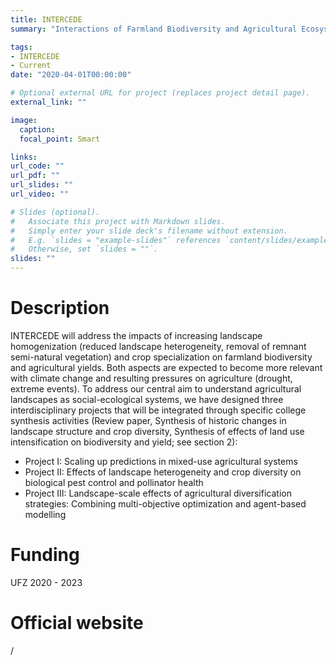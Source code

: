 ```yaml
---
title: INTERCEDE
summary: "Interactions of Farmland Biodiversity and Agricultural Ecosystem Services under Climate Change"

tags:
- INTERCEDE
- Current
date: "2020-04-01T00:00:00"

# Optional external URL for project (replaces project detail page).
external_link: ""

image:
  caption: 
  focal_point: Smart

links:
url_code: ""
url_pdf: ""
url_slides: ""
url_video: ""

# Slides (optional).
#   Associate this project with Markdown slides.
#   Simply enter your slide deck's filename without extension.
#   E.g. `slides = "example-slides"` references `content/slides/example-slides.md`.
#   Otherwise, set `slides = ""`.
slides: ""
---
```


# Description
INTERCEDE will address the impacts of increasing landscape homogenization (reduced landscape heterogeneity, removal of remnant semi-natural vegetation) and crop specialization on farmland biodiversity and agricultural yields. Both aspects are expected to become more relevant with climate change and resulting pressures on agriculture (drought, extreme events). To address our central aim to understand agricultural landscapes as social-ecological systems, we have designed three interdisciplinary projects that will be integrated through specific college synthesis activities (Review paper, Synthesis of historic changes in landscape structure and crop diversity, Synthesis of effects of land use intensification on biodiversity and yield; see section 2):

* Project I: Scaling up predictions in mixed-use agricultural systems
* Project II: Effects of landscape heterogeneity and crop diversity on biological pest control and pollinator health
* Project III: Landscape-scale effects of agricultural diversification strategies: Combining multi-objective optimization and agent-based modelling

# Funding
UFZ
2020 - 2023

# Official website
/